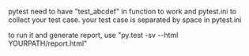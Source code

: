pytest need to have "test_abcdef" in function to work and pytest.ini to collect your test case. your test case is separated by space in pytest.ini

to run it and generate report, use "py.test -sv --html YOURPATH/report.html" 